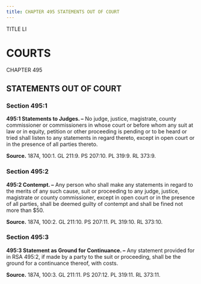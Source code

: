 ```yaml
---
title: CHAPTER 495 STATEMENTS OUT OF COURT
---
```


TITLE LI
                                             
COURTS
=========

CHAPTER 495
                                             
STATEMENTS OUT OF COURT
-----------------------

### Section 495:1

 **495:1 Statements to Judges. –** No judge, justice, magistrate,
county commissioner or commissioners in whose court or before whom any
suit at law or in equity, petition or other proceeding is pending or to
be heard or tried shall listen to any statements in regard thereto,
except in open court or in the presence of all parties thereto.

**Source.** 1874, 100:1. GL 211:9. PS 207:10. PL 319:9. RL 373:9.

### Section 495:2

 **495:2 Contempt. –** Any person who shall make any statements in
regard to the merits of any such cause, suit or proceeding to any judge,
justice, magistrate or county commissioner, except in open court or in
the presence of all parties, shall be deemed guilty of contempt and
shall be fined not more than 
                                             $50.

**Source.** 1874, 100:2. GL 211:10. PS 207:11. PL 319:10. RL 373:10.

### Section 495:3

 **495:3 Statement as Ground for Continuance. –** Any statement
provided for in RSA 495:2, if made by a party to the suit or proceeding,
shall be the ground for a continuance thereof, with costs.

**Source.** 1874, 100:3. GL 211:11. PS 207:12. PL 319:11. RL 373:11.
